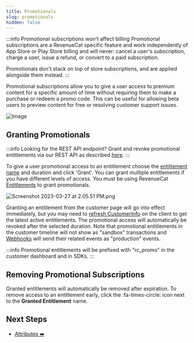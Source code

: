 ```yaml
---
title: Promotionals
slug: promotionals
hidden: false
---
```


:::info Promotional subscriptions won't affect billing
Promotional subscriptions are a RevenueCat specific feature and work independently of App Store or Play Store billing and will never: cancel a user's subscription, charge a user, issue a refund, or convert to a paid subscription.

Promotionals don't stack on top of store subscriptions, and are applied alongside them instead.
:::

Promotional subscriptions allow you to give a user access to premium content for a specific amount of time without requiring them to make a purchase or redeem a promo code. This can be useful for allowing beta users to preview content for free or resolving customer support issues.

![Image](/images/71a69eb-app.revenuecat.com_customers_c41ee56e_RCAnonymousID_d624590ed522430fa1065c498a46c4ea_5a7054e5411bb75a770d1d3c498a5460.png)

## Granting Promotionals

:::info Looking for the REST API endpoint?
Grant and revoke promotional entitlements via our REST API as described [here](https://docs.revenuecat.com/reference/grant-a-promotional-entitlement).
:::

To give a user promotional access to an entitlement choose the [entitlement name](/getting-started/entitlements) and duration and click 'Grant'. You can grant multiple entitlements if you have different levels of access. You must be using RevenueCat [Entitlements](/getting-started/entitlements) to grant promotionals.

![](/images/5014886-Screenshot_2023-03-27_at_2.05.51_PM_8b5058a6c31dbdc51f0552225a5fd7d8.png "Screenshot 2023-03-27 at 2.05.51 PM.png")

Granting an entitlement from the customer page will go into effect immediately, but you may need to [refresh CustomerInfo](/getting-started#section-get-subscription-status) on the client to get the latest active entitlements. The promotional access will automatically be revoked after the selected duration. Note that promotional entitlements in the customer timeline will not show as "sandbox" transactions and [Webhooks](https://www.revenuecat.com/docs/integrations/webhooks) will send their related events as "production" events.

:::info
Promotional entitlements will be prefixed with "rc_promo" in the customer dashboard and in SDKs.
:::

## Removing Promotional Subscriptions

Granted entitlements will automatically be removed after expiration. To remove access to an entitlement early, click the :fa-times-circle: icon next to the **Granted Entitlement** name.

## Next Steps

- [Attributes ➡️](/dashboard-and-metrics/customers-group/attributes)
